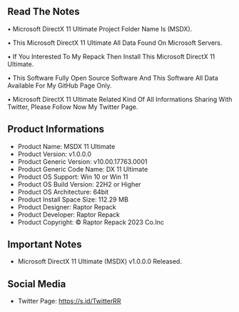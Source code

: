 Read The Notes
--------------

• Microsoft DirectX 11 Ultimate Project Folder Name Is (MSDX).

• This Microsoft DirectX 11 Ultimate All Data Found On Microsoft Servers.

• If You Interested To My Repack Then Install This Microsoft DirectX 11 Ultimate.

• This Software Fully Open Source Software And This Software All Data Available For My GitHub Page Only.

• Microsoft DirectX 11 Ultimate Related Kind Of All Informations Sharing With Twitter, Please Follow Now My Twitter Page.

Product Informations
--------------------
- Product Name: MSDX 11 Ultimate 
- Product Version: v1.0.0.0
- Product Generic Version: v10.00.17763.0001
- Product Generic Code Name: DX 11 Ultimate
- Product OS Support: Win 10 or Win 11
- Product OS Build Version: 22H2 or Higher
- Product OS Architecture: 64bit
- Product Install Space Size: 112.29 MB
- Product Designer: Raptor Repack
- Product Developer: Raptor Repack
- Product Copyright: © Raptor Repack 2023 Co.Inc

Important Notes
---------------
- Microsoft DirectX 11 Ultimate (MSDX) v1.0.0.0 Released.

Social Media
------------
- Twitter Page: https://s.id/TwitterRR
